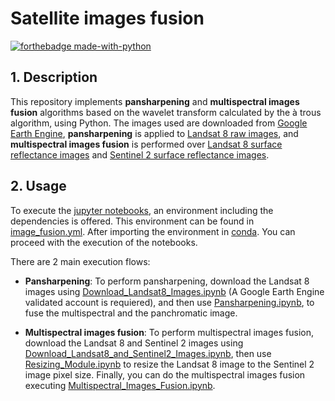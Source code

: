 # Satellite images fusion

[![forthebadge made-with-python](http://ForTheBadge.com/images/badges/made-with-python.svg)](https://www.python.org/)

## 1. Description
This repository implements **pansharpening** and **multispectral images fusion** algorithms based on the wavelet transform calculated by the à trous algorithm, using Python. The images used are downloaded from [Google Earth Engine](https://developers.google.com/earth-engine/datasets/), **pansharpening** is applied to [Landsat 8 raw images](https://developers.google.com/earth-engine/datasets/catalog/LANDSAT_LC08_C01_T1), and **multispectral images fusion** is performed over [Landsat 8 surface reflectance images](https://developers.google.com/earth-engine/datasets/catalog/LANDSAT_LC08_C01_T1_SR) and [Sentinel 2 surface reflectance images](https://developers.google.com/earth-engine/datasets/catalog/COPERNICUS_S2_SR).

## 2. Usage
To execute the [jupyter notebooks](https://jupyter.org/), an environment including the dependencies is offered. This environment can be found in [image_fusion.yml](https://github.com/JiahaoJZ/Image_fusion/blob/master/image_fusion.yml).
After importing the environment in [conda](https://www.anaconda.com/). You can proceed with the execution of the notebooks.

There are 2 main execution flows:

  - **Pansharpening**:
To perform pansharpening, download the Landsat 8 images using [Download_Landsat8_Images.ipynb](https://github.com/JiahaoJZ/Image_fusion/blob/master/Download_Landsat8_Images.ipynb) (A Google Earth Engine validated account is requiered), and then use [Pansharpening.ipynb](https://github.com/JiahaoJZ/Image_fusion/blob/master/Pansharpening.ipynb), to fuse the multispectral and the panchromatic image.

  - **Multispectral images fusion**:
To perform multispectral images fusion, download the Landsat 8 and Sentinel 2 images using [Download_Landsat8_and_Sentinel2_Images.ipynb](https://github.com/JiahaoJZ/Image_fusion/blob/master/Download_Landsat8_and_Sentinel2_Images.ipynb), then use [Resizing_Module.ipynb](https://github.com/JiahaoJZ/Image_fusion/blob/master/Resizing_Module.ipynb) to resize the Landsat 8 image to the Sentinel 2 image pixel size. Finally, you can do the multispectral images fusion executing [Multispectral_Images_Fusion.ipynb](https://github.com/JiahaoJZ/Image_fusion/blob/master/Multispectral_Images_Fusion.ipynb).
